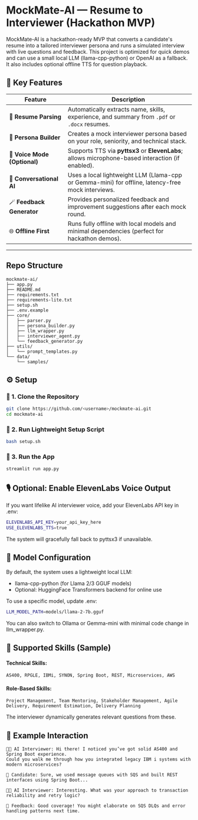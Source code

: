 # MockMate-AI — Resume to Interviewer (Hackathon MVP)

MockMate-AI is a hackathon-ready MVP that converts a candidate's resume into a tailored interviewer persona and runs a simulated interview with live questions and feedback. This project is optimized for quick demos and can use a small local LLM (llama-cpp-python) or OpenAI as a fallback. It also includes optional offline TTS for question playback.

## 🚀 Key Features

| Feature | Description |
|----------|-------------|
| 🧾 **Resume Parsing** | Automatically extracts name, skills, experience, and summary from `.pdf` or `.docx` resumes. |
| 🧠 **Persona Builder** | Creates a mock interviewer persona based on your role, seniority, and technical stack. |
| 🎤 **Voice Mode (Optional)** | Supports TTS via **pyttsx3** or **ElevenLabs**; allows microphone-based interaction (if enabled). |
| 💬 **Conversational AI** | Uses a local lightweight LLM (Llama-cpp or Gemma-mini) for offline, latency-free mock interviews. |
| 🪄 **Feedback Generator** | Provides personalized feedback and improvement suggestions after each mock round. |
| 🌐 **Offline First** | Runs fully offline with local models and minimal dependencies (perfect for hackathon demos). |

---

## Repo Structure
```
mockmate-ai/
├── app.py
├── README.md
├── requirements.txt
├── requirements-lite.txt
├── setup.sh
├── .env.example
├── core/
│   ├── parser.py
│   ├── persona_builder.py
│   ├── llm_wrapper.py
│   ├── interviewer_agent.py
│   └── feedback_generator.py
├── utils/
│   └── prompt_templates.py
└── data/
    └── samples/
```

## ⚙️ Setup

### 🧩 1. Clone the Repository
```bash
git clone https://github.com/<username>/mockmate-ai.git
cd mockmate-ai
```

### 🧩 2. Run Lightweight Setup Script
```bash
bash setup.sh
```

### 🧩 3. Run the App
```bash
streamlit run app.py
```

## 🎙️ Optional: Enable ElevenLabs Voice Output

If you want lifelike AI interviewer voice, add your ElevenLabs API key in .env:
```bash
ELEVENLABS_API_KEY=your_api_key_here
USE_ELEVENLABS_TTS=true
```

The system will gracefully fall back to pyttsx3 if unavailable.

## 🧠 Model Configuration

By default, the system uses a lightweight local LLM:

- llama-cpp-python (for Llama 2/3 GGUF models)
- Optional: HuggingFace Transformers backend for online use

To use a specific model, update .env:
```bash
LLM_MODEL_PATH=models/llama-2-7b.gguf
```

You can also switch to Ollama or Gemma-mini with minimal code change in llm_wrapper.py.

## 🧩 Supported Skills (Sample)

#### Technical Skills:
`AS400, RPGLE, IBMi, SYNON, Spring Boot, REST, Microservices, AWS`

#### Role-Based Skills:
`Project Management, Team Mentoring, Stakeholder Management, Agile Delivery, Requirement Estimation, Delivery Planning`

The interviewer dynamically generates relevant questions from these.

## 🧪 Example Interaction
```
👩‍💼 AI Interviewer: Hi there! I noticed you’ve got solid AS400 and Spring Boot experience.
Could you walk me through how you integrated legacy IBM i systems with modern microservices?

🧑 Candidate: Sure, we used message queues with SQS and built REST interfaces using Spring Boot...

👩‍💼 AI Interviewer: Interesting. What was your approach to transaction reliability and retry logic?

💬 Feedback: Good coverage! You might elaborate on SQS DLQs and error handling patterns next time.
```
